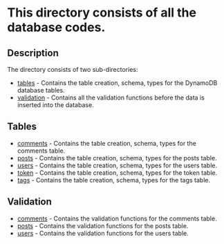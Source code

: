 # This directory consists of all the database codes.

## Description

The directory consists of two sub-directories:

- [tables](./tables/) - Contains the table creation, schema, types for the DynamoDB database tables.
- [validation](./validation/) - Contains all the validation functions before the data is inserted into the database.

## Tables

- [comments](./tables/comments.ts) - Contains the table creation, schema, types for the comments table.
- [posts](./tables/posts.ts) - Contains the table creation, schema, types for the posts table.
- [users](./tables/users.ts) - Contains the table creation, schema, types for the users table.
- [token](./tables/token.ts) - Contains the table creation, schema, types for the token table.
- [tags](./tables/tags.ts) - Contains the table creation, schema, types for the tags table.

## Validation

- [comments](./validation/comments.ts) - Contains the validation functions for the comments table.
- [posts](./validation/posts.ts) - Contains the validation functions for the posts table.
- [users](./validation/users.ts) - Contains the validation functions for the users table.
